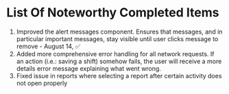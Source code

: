 # List Of Noteworthy Completed Items

1. Improved the alert messages component. Ensures that messages, and in particular important messages, stay visible until user clicks message to remove - August 14, ✅
2. Added more comprehensive error handling for all network requests. If an action (i.e.: saving a shift) somehow fails, the user will receive a more details error message explaining what went wrong.
3. Fixed issue in reports where selecting a report after certain activity does not open properly
